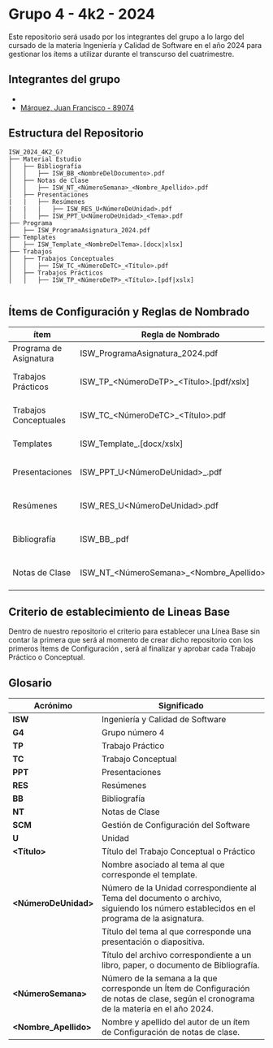 # Grupo 4 - 4k2 - 2024

Este repositorio será usado por los integrantes del grupo a lo largo del cursado de la materia Ingeniería y Calidad de Software en el año 2024 para gestionar los ítems a utilizar durante el transcurso del cuatrimestre.




## Integrantes del grupo


- 
- [Márquez, Juan Francisco - 89074](https://github.com/juanfmarquez)




## Estructura del Repositorio



```
ISW_2024_4K2_G?
├── Material Estudio
│   ├── Bibliografía
│   │   ├── ISW_BB_<NombreDelDocumento>.pdf
│   ├── Notas de Clase
│   │   ├── ISW_NT_<NúmeroSemana>_<Nombre_Apellido>.pdf
│   ├── Presentaciones
|   |   ├── Resúmenes
|   |   |   ├── ISW_RES_U<NúmeroDeUnidad>.pdf
│   │   ├── ISW_PPT_U<NúmeroDeUnidad>_<Tema>.pdf
├── Programa
│   ├── ISW_ProgramaAsignatura_2024.pdf  
├── Templates
│   ├── ISW_Template_<NombreDelTema>.[docx|xlsx]
├── Trabajos
│   ├── Trabajos Conceptuales
│   │   ├── ISW_TC_<NúmeroDeTC>_<Título>.pdf
│   ├── Trabajos Prácticos
│   │   ├── ISW_TP_<NúmeroDeTP>_<Título>.[pdf|xslx]


```



## Ítems de Configuración y Reglas de Nombrado

| ítem                | Regla de Nombrado                       | Ubicación |
| ------------------- | ---------------------------------------- | ------------- |
| Programa de Asignatura | ISW_ProgramaAsignatura_2024.pdf          | ISW_2024_4K2_G?\Programa\    |
| Trabajos Prácticos | ISW_TP_<NúmeroDeTP>_<Título>.[pdf/xslx]                | ISW_2024_4K2_G?\Trabajos\Trabajos Prácticos\    |
| Trabajos Conceptuales | ISW_TC_<NúmeroDeTC>_<Título>.pdf              | ISW_2024_4K2_G?\Trabajos\Trabajos Conceptuales\    |
| Templates           | ISW_Template_<NombreDelTema>.[docx/xslx] | ISW_2024_4K2_G?\Templates\    |
| Presentaciones      | ISW_PPT_U<NúmeroDeUnidad>_<Tema>.pdf | ISW_2024_4K2_G?\Material Estudio\Presentaciones\    |
| Resúmenes           | ISW_RES_U<NúmeroDeUnidad>.pdf         | ISW_2024_4K2_G?\Material Estudio\Resúmenes\    |
| Bibliografía        | ISW_BB_<NombreDelDocumento>.pdf       | ISW_2024_4K2_G?\Material Estudio\Bibliografía\    |
| Notas de Clase      | ISW_NT_<NúmeroSemana>_<Nombre_Apellido>.pdf | ISW_2024_4K2_G?\Material Estudio\Notas de Clase\ |




## Criterio de establecimiento de Lineas Base

Dentro de nuestro repositorio el criterio para establecer una Línea Base sin contar la primera que será al momento de crear dicho repositorio con los primeros Ítems de Configuración , será al finalizar y aprobar cada Trabajo Práctico o Conceptual.



## Glosario

| Acrónimo                | Significado                       
| ------------------- | ---------------------------------------- |
| **ISW** | Ingeniería y Calidad de Software |
| **G4** | Grupo número 4 |
| **TP** | Trabajo Práctico |
| **TC** | Trabajo Conceptual | 
| **PPT** | Presentaciones | 
| **RES** | Resúmenes | 
| **BB** | Bibliografía | 
| **NT** | Notas de Clase | 
| **SCM** | Gestión de Configuración del Software | 
| **U** | Unidad | 
| **<Título>** | Título del Trabajo Conceptual o Práctico | 
| **<NombreDelTema>** | Nombre asociado al tema al que corresponde el template. | 
| **<NúmeroDeUnidad>** | Número de la Unidad correspondiente al Tema del documento o archivo, siguiendo los número establecidos en el programa de la asignatura. |
| **<Tema>** | Título del tema al que corresponde una presentación o diapositiva. | 
| **<NombreDelDocumento>** | Título del archivo correspondiente a un libro, paper, o documento de Bibliografía. | 
| **<NúmeroSemana>** | Número de la semana a la que corresponde un Ítem de Configuración de notas de clase, según el cronograma de la materia en el año 2024. |
| **<Nombre_Apellido>** | Nombre y apellido del autor de un ítem de Configuración de notas de clase. |
